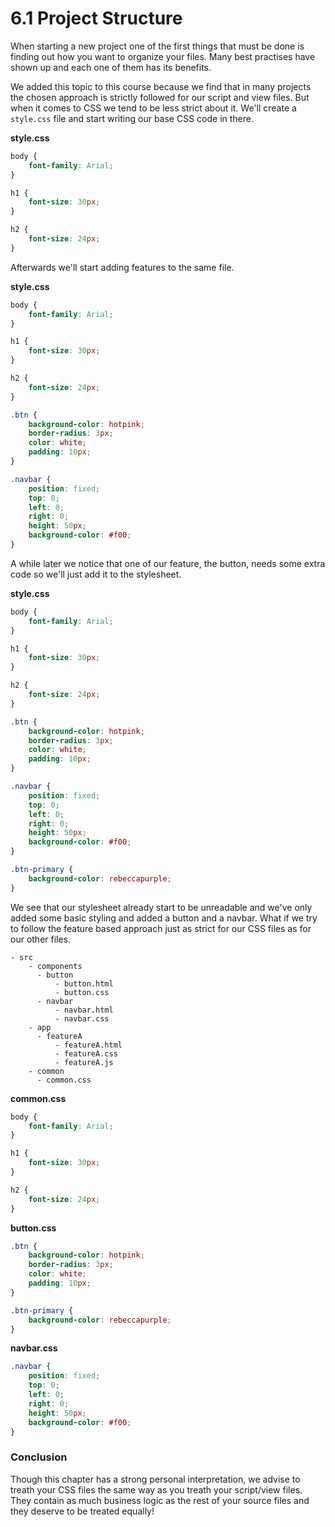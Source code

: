 # 6.1 Project Structure

When starting a new project one of the first things that must be done is finding out how you want to organize your files.
Many best practises have shown up and each one of them has its benefits.

We added this topic to this course because we find that in many projects the chosen approach is strictly followed for our
script and view files. But when it comes to CSS we tend to be less strict about it. We'll create a `style.css` file and
start writing our base CSS code in there.

**style.css**

```css
body {
    font-family: Arial;
}

h1 {
    font-size: 30px;
}

h2 {
    font-size: 24px;
}
```

Afterwards we'll start adding features to the same file.

**style.css**

```css
body {
    font-family: Arial;
}

h1 {
    font-size: 30px;
}

h2 {
    font-size: 24px;
}

.btn {
    background-color: hotpink;
    border-radius: 3px;
    color: white;
    padding: 10px;
}

.navbar {
    position: fixed;
    top: 0;
    left: 0;
    right: 0;
    height: 50px;
    background-color: #f00;
}
```

A while later we notice that one of our feature, the button, needs some extra code so we'll just add it to the stylesheet.

**style.css**

```css
body {
    font-family: Arial;
}

h1 {
    font-size: 30px;
}

h2 {
    font-size: 24px;
}

.btn {
    background-color: hotpink;
    border-radius: 3px;
    color: white;
    padding: 10px;
}

.navbar {
    position: fixed;
    top: 0;
    left: 0;
    right: 0;
    height: 50px;
    background-color: #f00;
}

.btn-primary {
    background-color: rebeccapurple;
}
```

We see that our stylesheet already start to be unreadable and we've only added some basic styling and added a button and
a navbar. What if we try to follow the feature based approach just as strict for our CSS files as for our other files.

```
- src
    - components
      - button
          - button.html
          - button.css
      - navbar
          - navbar.html
          - navbar.css
    - app
      - featureA
          - featureA.html
          - featureA.css
          - featureA.js
    - common
      - common.css
```

**common.css**

```css
body {
    font-family: Arial;
}

h1 {
    font-size: 30px;
}

h2 {
    font-size: 24px;
}
```

**button.css**

```css
.btn {
    background-color: hotpink;
    border-radius: 3px;
    color: white;
    padding: 10px;
}

.btn-primary {
    background-color: rebeccapurple;
}
```

**navbar.css**

```css
.navbar {
    position: fixed;
    top: 0;
    left: 0;
    right: 0;
    height: 50px;
    background-color: #f00;
}
```

### Conclusion

Though this chapter has a strong personal interpretation, we advise to treath your CSS files the same way as you treath
your script/view files. They contain as much business logic as the rest of your source files and they deserve to be
treated equally!


